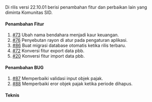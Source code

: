 Di rilis versi 22.10.01 berisi penambahan fitur dan perbaikan lain yang diminta Komunitas SID.


#### Penambahan Fitur

1. [#73](https://github.com/OpenSID/wiki-pbb/issues/73) Ubah nama bendahara menjadi kaur keuangan.
2. [#76](https://github.com/OpenSID/wiki-pbb/issues/76) Penyebutan rayon di atur pada pengaturan aplikasi.
3. [#86](https://github.com/OpenSID/wiki-pbb/issues/86) Buat migrasi database otomatis ketika rilis terbaru.
4. [#72](https://github.com/OpenSID/wiki-pbb/issues/72) Konversi fitur export data pbb.
5. [#20](https://github.com/OpenSID/wiki-pbb/issues/20) Konversi fitur import data pbb.

#### Penambahan BUG

1. [#87](https://github.com/OpenSID/wiki-pbb/issues/87) Memperbaiki validasi input objek pajak.
2. [#88](https://github.com/OpenSID/wiki-pbb/issues/88) Memperbaiki eror objek pajak ketika periode dihapus.

#### Teknis
